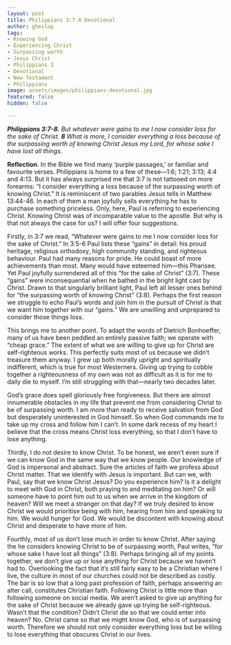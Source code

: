 ```yaml
---
layout: post
title: Philippians 3:7-8 Devotional
author: gheslop
tags:
- Knowing God
- Experiencing Christ
- Surpassing worth
- Jesus Christ
- Philippians 3
- Devotional
- New Testament
- Philippians
image: assets/images/philippians-devotional.jpg
featured: false
hidden: false

---
```

**_Philippians 3:7-8._** _But whatever were gains to me I now consider loss for the sake of Christ. **8** What is more, I consider everything a loss because of the surpassing worth of knowing Christ Jesus my Lord, for whose sake I have lost all things._

**Reflection**. In the Bible we find many ‘purple passages,’ or familiar and favourite verses. Philippians is home to a few of these—1:6; 1:21; 3:13; 4:4 and 4:13. But it has always surprised me that 3:7 is not tattooed on more forearms: “I consider everything a loss because of the surpassing worth of knowing Christ.” It is reminiscent of two parables Jesus tells in Matthew 13:44-46. In each of them a man joyfully sells everything he has to purchase something priceless. Only, here, Paul is referring to experiencing Christ. Knowing Christ was of incomparable value to the apostle. But why is that not always the case for us? I will offer four suggestions.

Firstly, in 3:7 we read, “Whatever were gains to me I now consider loss for the sake of Christ.” In 3:5-6 Paul lists these “gains” in detail: his proud heritage, religious orthodoxy, high community standing, and righteous behaviour. Paul had many reasons for pride. He could boast of more achievements than most. Many would have esteemed him—this Pharisee. Yet Paul joyfully surrendered all of this “for the sake of Christ” (3:7). These “gains” were inconsequential when he bathed in the bright light cast by Christ. Drawn to that singularly brilliant light, Paul left all lesser ones behind for “the surpassing worth of knowing Christ” (3:8). Perhaps the first reason we struggle to echo Paul’s words and join him in the pursuit of Christ is that we want him together with our “gains.” We are unwilling and unprepared to consider those things loss.

This brings me to another point. To adapt the words of Dietrich Bonhoeffer, many of us have been peddled an entirely passive faith; we operate with “cheap grace.” The extent of what we are willing to give up for Christ are self-righteous works. This perfectly suits most of us because we didn’t treasure them anyway. I grew up both morally upright and spiritually indifferent, which is true for most Westerners. Giving up trying to cobble together a righteousness of my own was not as difficult as it is for me to daily die to myself. I’m still struggling with that—nearly two decades later.

God’s grace does spell gloriously free forgiveness. But there are almost innumerable obstacles in my life that prevent me from considering Christ to be of surpassing worth. I am more than ready to receive salvation from God but desperately uninterested in God himself. So when God commands me to take up my cross and follow him I can’t. In some dark recess of my heart I believe that the cross means Christ loss everything, so that I don’t have to lose anything.

Thirdly, I do not desire to know Christ. To be honest, we aren’t even sure if we can know God in the same way that we know people. Our knowledge of God is impersonal and abstract. Sure the articles of faith we profess about Christ matter. That we identify with Jesus is important. But can we, with Paul, say that we know Christ Jesus? Do you experience him? Is it a delight to meet with God in Christ, both praying to and meditating on him? Or will someone have to point him out to us when we arrive in the kingdom of heaven? Will we meet a stranger on that day? If we truly desired to know Christ we would prioritise being with him, hearing from him and speaking to him. We would hunger for God. We would be discontent with knowing about Christ and desperate to have more of him.

Fourthly, most of us don’t lose much in order to know Christ. After saying the he considers knowing Christ to be of surpassing worth, Paul writes, “for whose sake I have lost all things” (3:8). Perhaps bringing all of my points together, we don’t give up or lose anything for Christ because we haven’t had to. Overlooking the fact that it’s still fairly easy to be a Christian where I live, the culture in most of our churches could not be described as costly. The bar is so low that a long past profession of faith, perhaps answering an alter call, constitutes Christian faith. Following Christ is little more than following someone on social media. We aren’t asked to give up anything for the sake of Christ because we already gave up trying be self-righteous. Wasn’t that the condition? Didn’t Christ die so that we could enter into heaven? No. Christ came so that we might know God, who is of surpassing worth. Therefore we should not only consider everything loss but be willing to lose everything that obscures Christ in our lives.